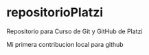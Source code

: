 # repositorioPlatzi
Repositorio para Curso de Git y GitHub de Platzi
 
 Mi primera contribucion local para github